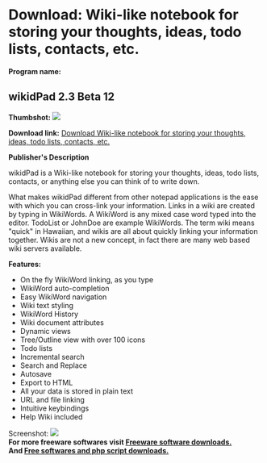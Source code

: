 # Download: Wiki-like notebook for storing your thoughts, ideas, todo lists, contacts, etc.

**Program name:**

## wikidPad 2.3 Beta 12

  
**Thumbshot:** ![](http://www.freewarefiles.com/screenshot/wikipad_md.gif)   
  
**Download link:** [Download Wiki-like notebook for storing your thoughts, ideas, todo lists, contacts, etc.](http://freesoftwares.boysofts.com/WikidPad_program_21007.html)  
  


**Publisher's Description**  
  


wikidPad is a Wiki-like notebook for storing your thoughts, ideas, todo lists, contacts, or anything else you can think of to write down. 

What makes wikidPad different from other notepad applications is the ease with which you can cross-link your information. Links in a wiki are created by typing in WikiWords. A WikiWord is any mixed case word typed into the editor. TodoList or JohnDoe are example WikiWords. The term wiki means "quick" in Hawaiian, and wikis are all about quickly linking your information together. Wikis are not a new concept, in fact there are many web based wiki servers available.

**Features:**

  * On the fly WikiWord linking, as you type 
  * WikiWord auto-completion 
  * Easy WikiWord navigation 
  * Wiki text styling 
  * WikiWord History 
  * Wiki document attributes 
  * Dynamic views 
  * Tree/Outline view with over 100 icons 
  * Todo lists 
  * Incremental search 
  * Search and Replace 
  * Autosave 
  * Export to HTML 
  * All your data is stored in plain text 
  * URL and file linking 
  * Intuitive keybindings 
  * Help Wiki included 

  
  
Screenshot: ![](http://www.freewarefiles.com/screenshot/wikipad.gif)   
**For more freeware softwares visit [Freeware software downloads.](http://freesoftwares.boysofts.com/)**   
**And [Free softwares and php script downloads.](http://www.boysofts.com/)**
